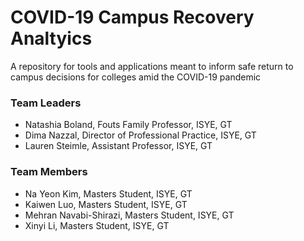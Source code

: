 # COVID-19 Campus Recovery Analtyics
A repository for tools and applications meant to inform safe return to campus decisions for colleges amid the COVID-19 pandemic

### Team Leaders
* Natashia Boland, Fouts Family Professor, ISYE, GT
* Dima Nazzal, Director of Professional Practice, ISYE, GT
* Lauren Steimle, Assistant Professor, ISYE, GT

### Team Members
* Na Yeon Kim, Masters Student, ISYE, GT
* Kaiwen Luo, Masters Student, ISYE, GT
* Mehran Navabi-Shirazi, Masters Student, ISYE, GT
* Xinyi Li, Masters Student, ISYE, GT
